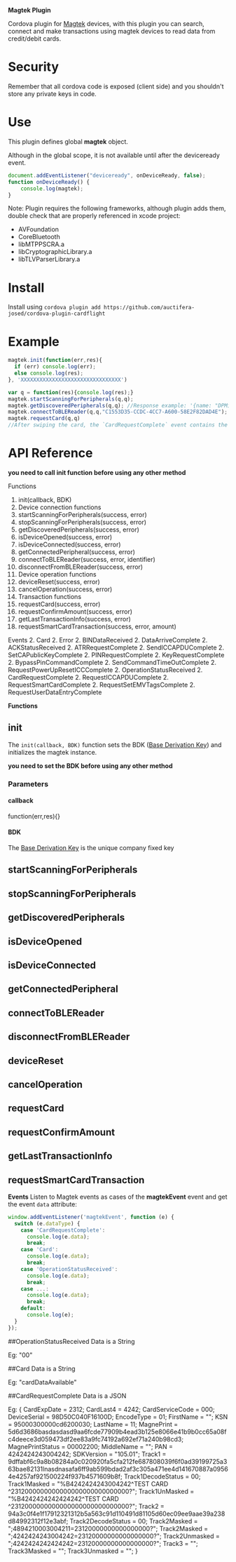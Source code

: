 **Magtek Plugin**

Cordova plugin for [Magtek](https://www.magtek.com/) devices, with this plugin you can search, connect and make transactions using magtek devices to read data from credit/debit cards.

# Security
Remember that all cordova code is exposed (client side) and you shouldn't store any private keys in code.

# Use
This plugin defines global **magtek** object.

Although in the global scope, it is not available until after the deviceready event.
```javascript
document.addEventListener("deviceready", onDeviceReady, false);
function onDeviceReady() {
    console.log(magtek);
}
```

Note: Plugin requires the following frameworks, although plugin adds them, double check that are properly referenced in xcode project:

- AVFoundation
- CoreBluetooth
- libMTPPSCRA.a
- libCryptographicLibrary.a
- libTLVParserLibrary.a

# Install

Install using `cordova plugin add https://github.com/auctifera-josed/cordova-plugin-cardflight`

# Example
```javascript
magtek.init(function(err,res){
  if (err) console.log(err);
  else console.log(res);
}, 'XXXXXXXXXXXXXXXXXXXXXXXXXXXXXXXX')

var q = function(res){console.log(res);}
magtek.startScanningForPeripherals(q,q);
magtek.getDiscoveredPeripherals(q,q); //Response example: '{name: "DPMini040F16100D", state: "disconnected", identifier: "C1553D35-CCDC-4CC7-A600-58E2F82DAD4E"}'
magtek.connectToBLEReader(q,q,"C1553D35-CCDC-4CC7-A600-58E2F82DAD4E"); //Device should start
magtek.requestCard(q,q)
//After swiping the card, the `CardRequestComplete` event contains the card information
```
# API Reference

**you need to call init function before using any other method**

Functions
1. init(callback, BDK)
2. Device connection functions
  2. startScanningForPeripherals(success, error)
  2. stopScanningForPeripherals(success, error)
  2. getDiscoveredPeripherals(success, error)
  2. isDeviceOpened(success, error)
  2. isDeviceConnected(success, error)
  2. getConnectedPeripheral(success, error)
  2. connectToBLEReader(success, error, identifier)
  2. disconnectFromBLEReader(success, error)
3. Device operation functions
  3. deviceReset(success, error)
  3. cancelOperation(success, error)
4. Transaction functions
  4. requestCard(success, error)
  4. requestConfirmAmount(success, error)
  4. getLastTransactionInfo(success, error)
  4. requestSmartCardTransaction(success, error, amount)

Events
  2. Card
  2. Error
  2. BINDataReceived
  2. DataArriveComplete
  2. ACKStatusReceived
  2. ATRRequestComplete
  2. SendICCAPDUComplete
  2. SetCAPublicKeyComplete
  2. PINRequestComplete
  2. KeyRequestComplete
  2. BypassPinCommandComplete
  2. SendCommandTimeOutComplete
  2. RequestPowerUpResetICCComplete
  2. OperationStatusReceived
  2. CardRequestComplete
  2. RequestICCAPDUComplete
  2. RequestSmartCardComplete
  2. RequestSetEMVTagsComplete
  2. RequestUserDataEntryComplete

**Functions**

## init
The `init(callback, BDK)` function sets the BDK ([Base Derivation Key](https://en.wikipedia.org/wiki/Derived_unique_key_per_transaction#Keys)) and initializes the magtek instance.

**you need to set the BDK before using any other method**

### Parameters
#### callback
function(err,res){}

#### BDK
The [Base Derivation Key](https://en.wikipedia.org/wiki/Derived_unique_key_per_transaction#Keys) is the unique company fixed key 

## startScanningForPeripherals
## stopScanningForPeripherals
## getDiscoveredPeripherals
## isDeviceOpened
## isDeviceConnected
## getConnectedPeripheral
## connectToBLEReader
## disconnectFromBLEReader
## deviceReset
## cancelOperation
## requestCard
## requestConfirmAmount
## getLastTransactionInfo
## requestSmartCardTransaction

**Events**
Listen to Magtek events as cases of the **magtekEvent** event and get the event `data` attribute: 

```javascript
window.addEventListener('magtekEvent', function (e) {
  switch (e.dataType) {
    case 'CardRequestComplete':
      console.log(e.data);
      break;
    case 'Card':
      console.log(e.data);
      break;
    case 'OperationStatusReceived':
      console.log(e.data);
      break;
    case ...:
      console.log(e.data);
      break;
    default:
      console.log(e);
  }
});
```
##OperationStatusReceived
Data is a String

Eg: "00"

##Card
Data is a String

Eg: "cardDataAvailable"

##CardRequestComplete
Data is a JSON

Eg:
{
  CardExpDate = 2312;
  CardLast4 = 4242;
  CardServiceCode = 000;
  DeviceSerial = 98D50C040F16100D;
  EncodeType = 01;
  FirstName = "";
  KSN = 95000300000cd6200030;
  LastName = 11;
  MagnePrint = 5d6d3686basdasdasd9aa6fcde77909b4ead3b125e8066e41b9b0cc65a08fc4deece3d059473df2ee83a9fc74192a692ef71a240b98cd3;
  MagnePrintStatus = 00002200;
  MiddleName = "";
  PAN = 4242424243004242;
  SDKVersion = "105.01";
  Track1 = 9dffabf6c9a8b08284a0c020920fa5cfa212fe687808039f6f0ad39199725a363bae82131lnasdnasafa6ff9ab599bdad2af3c305a471ee4d141670887a09564e4257af921500224f937b4571609b8f;
  Track1DecodeStatus = 00;
  Track1Masked = "%B4242424243004242^TEST CARD   ^2312000000000000000000000000000?";
  Track1UnMasked = "%B4242424242424242^TEST CARD   ^2312000000000000000000000000000?";
  Track2 = 94a3c0f4e1f17912321312b5a563c91d110491d81105d60ec09ee9aae39a238d84992312f12e3abf;
  Track2DecodeStatus = 00;
  Track2Masked = ";4894210003004211=23120000000000000000?";
  Track2Masked = ";4242424243004242=23120000000000000000?";
  Track2Unmasked = ";4242424242424242=23120000000000000000?";
  Track3 = "";
  Track3Masked = "";
  Track3Unmasked = "";
}